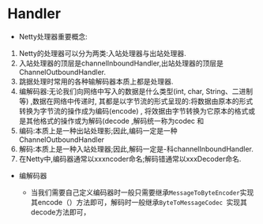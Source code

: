 # Handler
- Netty处理器重要概念:

1. Netty的处理器可以分为两类:入站处理器与出站处理器.
2. 入站处理器的顶层是channelInboundHandler,出站处理器的顶层是ChannelOutboundHandler.
3. 跳据处理时常用的各种输解码器本质上都是处理器.
4. 编解码器:无论我们向网络中写入的数据是什么类型(int, char, String、二进制等) ,数据在网络中传递时,
其都是以字节流的形式呈现的:将数据由原本的形式转换为字节流的操作成为编码(encode) ,
将效据由字节转换为它原本的格式或是其他格式的操作或为解码(decode ,解码统一称为codec
和
5. 编码:本质上是一种出站处理影;因此,编码一定是一种ChannelOutboundHandler
6. 解码:本质上是一种入站处理器;因此,解码一定是-科channelInboundHandler.
7. 在Netty中,编码器通常以xxxncoder命名;解码错通常以xxxDecoder命名.

- 编解码器
    
    - 当我们需要自己定义编码器时一般只需要继承`MessageToByteEncoder`实现其encode（）方法即可，解码时一般继承`ByteToMessageCodec
    `实现其decode方法即可，    